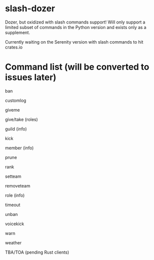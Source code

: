 # slash-dozer
Dozer, but oxidized with slash commands support! Will only support a limited subset of commands in the Python version and exists only as a supplement.

Currently waiting on the Serenity version with slash commands to hit crates.io

# Command list (will be converted to issues later)
ban

customlog

giveme

give/take (roles)

guild (info)

kick

member (info)

prune

rank

setteam

removeteam

role (info)

timeout

unban

voicekick

warn

weather

TBA/TOA (pending Rust clients)
